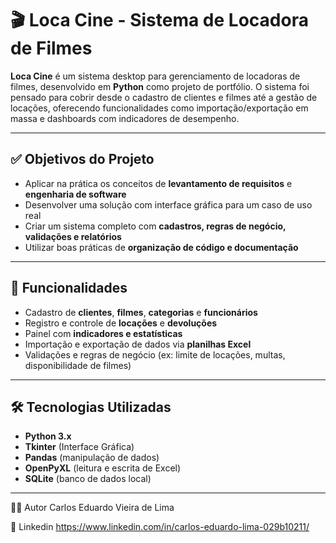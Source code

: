# 🎬 Loca Cine - Sistema de Locadora de Filmes

**Loca Cine** é um sistema desktop para gerenciamento de locadoras de filmes, desenvolvido em **Python** como projeto de portfólio. O sistema foi pensado para cobrir desde o cadastro de clientes e filmes até a gestão de locações, oferecendo funcionalidades como importação/exportação em massa e dashboards com indicadores de desempenho.

---

## ✅ Objetivos do Projeto

- Aplicar na prática os conceitos de **levantamento de requisitos** e **engenharia de software**
- Desenvolver uma solução com interface gráfica para um caso de uso real
- Criar um sistema completo com **cadastros, regras de negócio, validações e relatórios**
- Utilizar boas práticas de **organização de código e documentação**

---

## 🧠 Funcionalidades

- Cadastro de **clientes**, **filmes**, **categorias** e **funcionários**
- Registro e controle de **locações** e **devoluções**
- Painel com **indicadores e estatísticas**
- Importação e exportação de dados via **planilhas Excel**
- Validações e regras de negócio (ex: limite de locações, multas, disponibilidade de filmes)

---

## 🛠 Tecnologias Utilizadas

- **Python 3.x**
- **Tkinter** (Interface Gráfica)
- **Pandas** (manipulação de dados)
- **OpenPyXL** (leitura e escrita de Excel)
- **SQLite** (banco de dados local)

---
👨‍💻 Autor
Carlos Eduardo Vieira de Lima

💼 Linkedin https://www.linkedin.com/in/carlos-eduardo-lima-029b10211/
